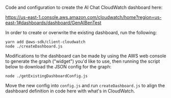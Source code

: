 Code and configuration to create the AI Chat CloudWatch dashboard here:

https://us-east-1.console.aws.amazon.com/cloudwatch/home?region=us-east-1#dashboards/dashboard/GenAIBenTest

In order to create or overwrite the existing dashboard, run the following:

```
yarn add @aws-sdk/client-cloudwatch
node ./createDashboard.js
```

Modifications to the dashboard can be made by using the AWS web console to generate the graph ("widget") you'd like to use,
then running the script below to download the JSON config for the graph:

`node ./getExistingDashboardConfig.js`

Move the new config into `config.js` and run `createDashboard.js` to align
the dashboard definition in code here with what's in CloudWatch.
